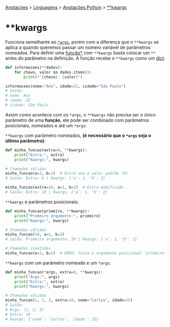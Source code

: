 <link rel="stylesheet" type="text/css" href="../../CSS/dark-theme.css">

[Anotações](../../) > [Linguagens](../Index.md) > [Anotações Python](./Index.md) > [**kwargs](./FunctionsKwargs.md)

# **kwargs
Funciona semelhante ao [`*args`](./FunctionsArgs.md), porém com a diferença que o `**kwargs` se aplica a quando queremos passar um número variável de parâmetros nomeados. Para definir uma [função*](./Functions.md) com `**kwargs` basta colocar um `**` antes do parâmetro na definição. A função recebe o `**kwargs` como um [dict](./Dict.md):

```python
def informacoes(**dados):
    for chave, valor in dados.items():
        print(f"{chave}: {valor}")

informacoes(nome="Ana", idade=22, cidade="São Paulo")
# Saída:
# nome: Ana
# idade: 22
# cidade: São Paulo
```
Assim como acontece com os `*args`, o `**kwargs` não precisa ser o único parâmetro de uma **função**, ele pode ser combinado com parâmetros posicionais, nomeados e até um `*args`:

`**kwargs` com parâmetro nomeados, **(é necessário que o `*args` seja o último parâmetro)**:
```python
def minha_funcao(extra=0, **kwargs):
    print("Extra:", extra)
    print("Kwargs:", kwargs)

# Chamadas válidas
minha_funcao(a=1, b=2)  # Extra usa o valor padrão (0)
# Saída: Extra: 0 | Kwargs: {'a': 1, 'b': 2}

minha_funcao(extra=10, a=1, b=2)  # Extra modificado
# Saída: Extra: 10 | Kwargs: {'a': 1, 'b': 2}
```

`**kwargs` e parâmetros posicionais:

```python
def minha_funcao(primeiro, **kwargs):
    print("Primeiro argumento:", primeiro)
    print("Kwargs:", kwargs)

# Chamadas válidas
minha_funcao(10, a=1, b=2)  
# Saída: Primeiro argumento: 10 | Kwargs: {'a': 1, 'b': 2}

# Chamadas inválidas
minha_funcao(a=1, b=2)  # ERRO: falta o argumento posicional 'primeiro'
```

`**kwargs` com um parâmetro nomeado e um `*args`:
```python
def minha_funcao(*args, extra=0, **kwargs):
    print("Args:", args)
    print("Extra:", extra)
    print("Kwargs:", kwargs)

# Chamadas válidas
minha_funcao(1, 2, 3, extra=10, nome="Carlos", idade=25)
# Saída:
# Args: (1, 2, 3)
# Extra: 10
# Kwargs: {'nome': 'Carlos', 'idade': 25}
```